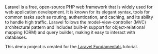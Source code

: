 Laravel is a free, open-source PHP web framework that is widely used for web application development. It is known for its elegant syntax, tools for common tasks such as routing, authentication, and caching, and its ability to handle high traffic. Laravel follows the model-view-controller (MVC) architectural pattern and includes built-in support for object-relational mapping (ORM) and query builder, making it easy to interact with databases.

This demo project is created for the [Laravel Fundamentals](https://www.thedevspace.io/community/laravel-fundamentals) tutorial.
